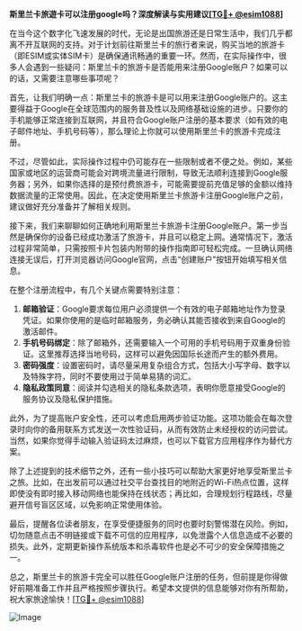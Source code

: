 **斯里兰卡旅遊卡可以注册google吗？深度解读与实用建议[[TG💪+ @esim1088](https://t.me/s/esim1088)]**

在当今这个数字化飞速发展的时代，无论是出国旅游还是日常生活中，我们几乎都离不开互联网的支持。对于计划前往斯里兰卡的旅行者来说，购买当地的旅游卡（即ESIM或实体SIM卡）是确保通讯畅通的重要一环。然而，在实际操作中，很多人会遇到一些疑问：斯里兰卡的旅游卡是否能用来注册Google账户？如果可以的话，又需要注意哪些事项呢？

首先，让我们明确一点：斯里兰卡的旅游卡是可以用来注册Google账户的。这主要得益于Google在全球范围内的服务普及性以及网络基础设施的进步。只要你的手机能够正常连接到互联网，并且符合Google账户注册的基本要求（如有效的电子邮件地址、手机号码等），那么理论上你就可以使用斯里兰卡的旅游卡完成注册。

不过，尽管如此，实际操作过程中仍可能存在一些限制或者不便之处。例如，某些国家或地区的运营商可能会对跨境流量进行限制，导致无法顺利连接到Google服务器；另外，如果你选择的是预付费旅游卡，可能需要提前充值足够的金额以维持数据流量的正常使用。因此，在决定使用斯里兰卡旅游卡注册Google账户之前，建议做好充分准备并了解相关规则。

接下来，我们来聊聊如何正确地利用斯里兰卡旅游卡注册Google账户。第一步当然是确保你的设备已经成功激活了旅游卡，并且可以稳定上网。通常情况下，激活过程非常简单，只需按照卡片包装内附带的操作指南即可轻松完成。一旦确认网络连接无误后，打开浏览器访问Google官网，点击“创建账户”按钮开始填写相关信息。

在整个注册流程中，有几个关键点需要特别注意：

1. **邮箱验证**：Google要求每位用户必须提供一个有效的电子邮箱地址作为登录凭证。如果你使用的是临时邮箱服务，务必确认其能否接收到来自Google的激活邮件。
2. **手机号码绑定**：除了邮箱外，还需要输入一个可用的手机号码用于双重身份验证。这里推荐选择当地号码，这样可以避免因国际长途而产生的额外费用。
3. **密码强度**：设置密码时，请尽量采用复杂组合方式，包括大小写字母、数字以及特殊字符，同时不要使用过于简单易猜的词汇。
4. **隐私政策同意**：阅读并勾选相关的隐私条款选项，表明你愿意接受Google的服务协议及隐私保护措施。

此外，为了提高账户安全性，还可以考虑启用两步验证功能。这项功能会在每次登录时向你的备用联系方式发送一次性验证码，从而有效防止未经授权的访问尝试。当然，如果你觉得手动输入验证码太过麻烦，也可以下载官方应用程序作为替代方案。

除了上述提到的技术细节之外，还有一些小技巧可以帮助大家更好地享受斯里兰卡之旅。比如，在出发前可以通过社交平台查找目的地附近的Wi-Fi热点位置，这样即使没有即时接入移动网络也能保持在线状态；再比如，合理规划行程路线，尽量避开信号盲区区域，以免影响正常使用体验。

最后，提醒各位读者朋友，在享受便捷服务的同时也要时刻警惕潜在风险。例如，切勿随意点击不明链接或下载不可信的应用程序，以免泄露个人信息造成不必要的损失。此外，定期更新操作系统版本和杀毒软件也是必不可少的安全保障措施之一。

总之，斯里兰卡的旅游卡完全可以胜任Google账户注册的任务，但前提是你得做好前期准备工作并且严格按照步骤执行。希望本文提供的信息能够对你有所帮助，祝大家旅途愉快！[[TG💪+ @esim1088](https://t.me/s/esim1088)] 

![Image](https://i.postimg.cc/4NQfJmqS/Snipaste-2025-05-13-00-14-12.png)